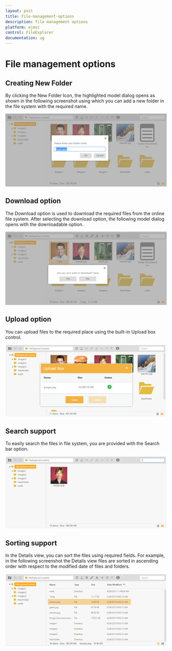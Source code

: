 ```yaml
---
layout: post
title: File-management-options
description: file management options
platform: ejmvc
control: FileExplorer
documentation: ug
---
```


# File management options

## Creating New Folder

By clicking the New Folder Icon, the highlighted model dialog opens as shown in the following screenshot using which you can add a new folder in the file system with the required name.

![](File-management-options_images/File-management-options_img1.png)


## Download option

The Download option is used to download the required files from the online file system. After selecting the download option, the following model dialog opens with the downloadable option.

![](File-management-options_images/File-management-options_img2.png)



## Upload option

You can upload files to the required place using the built-in Upload box control.

![](File-management-options_images/File-management-options_img3.png)


## Search support

To easily search the files in file system, you are provided with the Search bar option.

![](File-management-options_images/File-management-options_img4.png)


## Sorting support

In the Details view, you can sort the files using required fields. For example, in the following screenshot the Details view files are sorted in ascending order with respect to the modified date of files and folders.

![](File-management-options_images/File-management-options_img5.png)